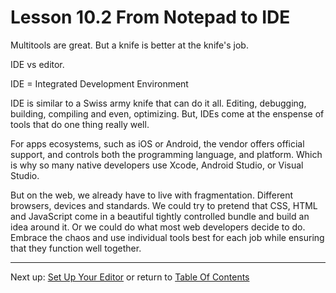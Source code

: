 # Lesson 10.2 From Notepad to IDE

Multitools are great. But a knife is better at the knife's job.

IDE vs editor.

IDE = Integrated Development Environment

IDE is similar to a Swiss army knife that can do it all. Editing, debugging, building, compiling and even, optimizing. But, IDEs come at the enspense of tools that do one thing really well. 

For apps ecosystems, such as iOS or Android, the vendor offers official support, and controls both the programming language, and platform. Which is why so many native developers use Xcode, Android Studio, or Visual Studio.

But on the web, we already have to live with fragmentation. Different browsers, devices and standards. We could try to pretend that CSS, HTML and JavaScript come in a beautiful tightly controlled bundle and build an idea around it. Or we could do what most web developers decide to do. Embrace the chaos and use individual tools best for each job while ensuring that they function well together. 

- - -
Next up: [Set Up Your Editor](ND024_Part3_Lesson10_03.md) or return to [Table Of Contents](./ND024_TableOfContents.md)
